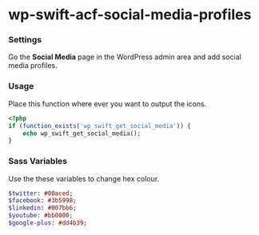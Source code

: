 # wp-swift-acf-social-media-profiles

### Settings

Go the **Social Media** page in the WordPress admin area and add social media profiles.

### Usage

Place this function where ever you want to output the icons.
```php
<?php 
if (function_exists('wp_swift_get_social_media')) {
	echo wp_swift_get_social_media();
}
```

### Sass Variables

Use the these variables to change hex colour.
```sass
$twitter: #00aced;
$facebook: #3b5998;
$linkedin: #007bb6;
$youtube: #bb0000;
$google-plus: #dd4b39;
```